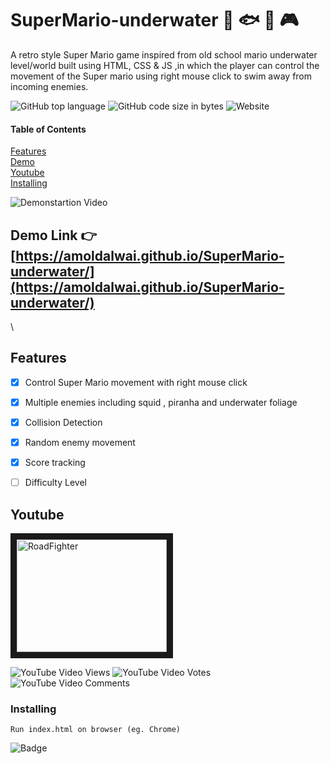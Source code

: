 



# SuperMario-underwater     :ocean: :fish: :octopus: :video_game:

A retro style Super Mario game inspired from old school mario underwater level/world  built using HTML, CSS &amp;  JS ,in which the player can control the movement of the Super mario using right mouse click  to swim away from incoming enemies.


![GitHub top language](https://img.shields.io/github/languages/top/amoldalwai/SuperMario-underwater?style=plastic)
![GitHub code size in bytes](https://img.shields.io/github/languages/code-size/amoldalwai/SuperMario-underwater?style=plastic)
![Website](https://img.shields.io/website?style=plastic&url=https%3A%2F%2Famoldalwai.github.io%2FSuperMario-underwater%2F)

#### Table of Contents  
[Features](#Features)  
[Demo](#Demo)\
[Youtube](#Youtube)\
[Installing](#Installing)


![Demonstartion Video](https://j.gifs.com/D1j5OK.gif)


## Demo Link :point_right: [https://amoldalwai.github.io/SuperMario-underwater/](https://amoldalwai.github.io/SuperMario-underwater/)

\


## Features 

- [x] Control Super Mario movement with right mouse click
- [x] Multiple enemies including squid , piranha and underwater foliage
- [x] Collision Detection
- [x] Random enemy  movement
- [x] Score tracking
- [ ] Difficulty Level


## Youtube

<a href="http://www.youtube.com/watch?feature=player_embedded&v=pPQoJknhYQE
" target="_blank"><img src="http://img.youtube.com/vi/pPQoJknhYQE/0.jpg" 
alt="RoadFighter " width="240" height="180" border="10" /></a>

![YouTube Video Views](https://img.shields.io/youtube/views/pPQoJknhYQE?style=plastic)
![YouTube Video Votes](https://img.shields.io/youtube/likes/pPQoJknhYQE?style=social&withDislikes)
![YouTube Video Comments](https://img.shields.io/youtube/comments/pPQoJknhYQE?style=social)


### Installing

```
Run index.html on browser (eg. Chrome)
```

![Badge](https://img.shields.io/badge/Made%20by-Amol%20Dalwai-red)

